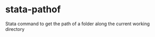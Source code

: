 stata-pathof
============

Stata command to get the path of a folder along the current working directory

